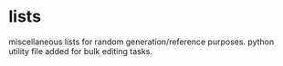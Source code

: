 # lists
miscellaneous lists for random generation/reference purposes.
python utility file added for bulk editing tasks.
